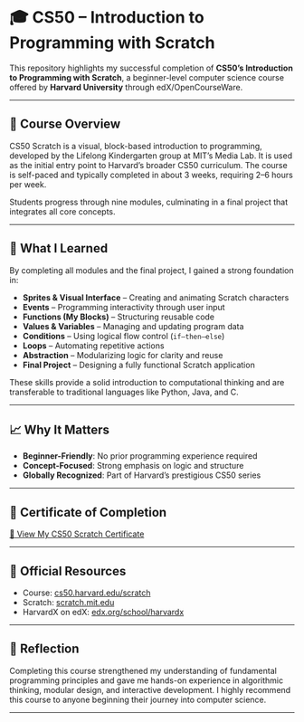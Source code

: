# 🎓 CS50 – Introduction to Programming with Scratch

This repository highlights my successful completion of **CS50’s Introduction to Programming with Scratch**, a beginner-level computer science course offered by **Harvard University** through edX/OpenCourseWare.

---

## 🧠 Course Overview

CS50 Scratch is a visual, block-based introduction to programming, developed by the Lifelong Kindergarten group at MIT’s Media Lab. It is used as the initial entry point to Harvard’s broader CS50 curriculum. The course is self-paced and typically completed in about 3 weeks, requiring 2–6 hours per week.

Students progress through nine modules, culminating in a final project that integrates all core concepts.

---

## 🎯 What I Learned

By completing all modules and the final project, I gained a strong foundation in:

- **Sprites & Visual Interface** – Creating and animating Scratch characters  
- **Events** – Programming interactivity through user input  
- **Functions (My Blocks)** – Structuring reusable code  
- **Values & Variables** – Managing and updating program data  
- **Conditions** – Using logical flow control (`if–then–else`)  
- **Loops** – Automating repetitive actions  
- **Abstraction** – Modularizing logic for clarity and reuse  
- **Final Project** – Designing a fully functional Scratch application

These skills provide a solid introduction to computational thinking and are transferable to traditional languages like Python, Java, and C.

---

## 📈 Why It Matters

- **Beginner-Friendly**: No prior programming experience required  
- **Concept-Focused**: Strong emphasis on logic and structure  
- **Globally Recognized**: Part of Harvard’s prestigious CS50 series

---

## 📜 Certificate of Completion

[🔗 View My CS50 Scratch Certificate](cs50-introduction-to-programming-with-scratch-certificate.pdf)

---

## 🔗 Official Resources

- Course: [cs50.harvard.edu/scratch](https://cs50.harvard.edu/scratch)  
- Scratch: [scratch.mit.edu](https://scratch.mit.edu)  
- HarvardX on edX: [edx.org/school/harvardx](https://www.edx.org/school/harvardx)

---

## 🏁 Reflection

Completing this course strengthened my understanding of fundamental programming principles and gave me hands-on experience in algorithmic thinking, modular design, and interactive development. I highly recommend this course to anyone beginning their journey into computer science.

---